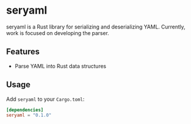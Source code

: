 # seryaml

seryaml is a Rust library for serializing and deserializing YAML. Currently, work is focused on developing the parser.

## Features

- Parse YAML into Rust data structures

## Usage

Add `seryaml` to your `Cargo.toml`:

```toml
[dependencies]
seryaml = "0.1.0"
